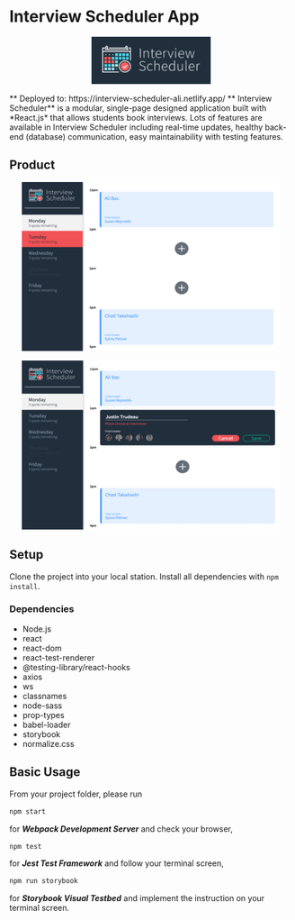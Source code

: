 # Interview Scheduler App
<p align="center">
  <img src="https://github.com/alibas01/scheduler/blob/master/docs/interview-scheduler.png">
</p>
** Deployed to: https://interview-scheduler-ali.netlify.app/ 
** Interview Scheduler** is a modular, single-page designed application built with *React.js* that allows students book interviews. Lots of features are available in Interview Scheduler including real-time updates, healthy back-end (database) communication, easy maintainability with testing features. 

## Product

<p align="center">
  <img width="460" height="300" src="https://github.com/alibas01/scheduler/blob/master/docs/rootview.png">
</p>
<p align="center">
  <img width="460" height="300" src="https://github.com/alibas01/scheduler/blob/master/docs/add-interview-form.png">
</p>


## Setup

Clone the project into your local station.
Install all dependencies with `npm install`.

### Dependencies

- Node.js
- react
- react-dom
- react-test-renderer
- @testing-library/react-hooks
- axios
- ws
- classnames
- node-sass
- prop-types
- babel-loader
- storybook
- normalize.css

## Basic Usage 

From your project folder, please run
```sh
npm start
```
for **_Webpack Development Server_** and check your browser,

```sh
npm test
```
for **_Jest Test Framework_** and follow your terminal screen, 

```sh
npm run storybook
```
for **_Storybook Visual Testbed_** and implement the instruction on your terminal screen.
